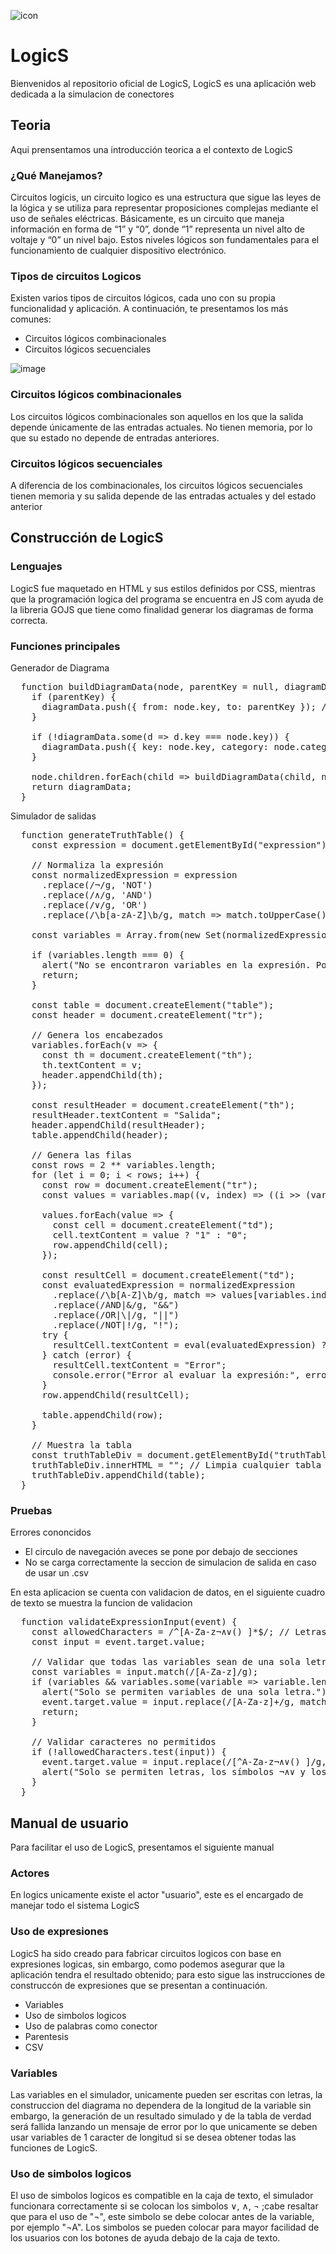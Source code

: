 ![icon](https://github.com/user-attachments/assets/8893bd57-933e-44e2-ad9a-494cef627ddd)
# LogicS
<p>
  Bienvenidos al repositorio oficial de LogicS, LogicS es una aplicación web dedicada a la simulacion de conectores 
</p>

## Teoria

<p> Aqui prensentamos una introducción teorica a el contexto de LogicS </p>

### ¿Qué Manejamos?

<p>
  Circuitos logicis, un circuito logico es una estructura que sigue las leyes de la lógica y se utiliza para representar proposiciones complejas mediante el uso de señales eléctricas. Básicamente, es un circuito que maneja información en forma de “1” y “0”, donde “1” 
  representa un nivel alto de voltaje y “0” un nivel bajo. Estos niveles lógicos son fundamentales para el funcionamiento de cualquier dispositivo electrónico.
</p>

### Tipos de circuitos Logicos

<p>
  Existen varios tipos de circuitos lógicos, cada uno con su propia funcionalidad y aplicación. A continuación, te presentamos los más comunes:
</p>

<ul>
  <li>Circuitos lógicos combinacionales</li>
  <li>Circuitos lógicos secuenciales</li>
</ul>

![image](https://github.com/user-attachments/assets/fcff733c-540a-4f6e-8741-413010cb8d36)

### Circuitos lógicos combinacionales

<p>
  Los circuitos lógicos combinacionales son aquellos en los que la salida depende únicamente de las entradas actuales. No tienen memoria, por lo que su estado no depende de entradas anteriores. 
</p>

### Circuitos lógicos secuenciales

<p>
  A diferencia de los combinacionales, los circuitos lógicos secuenciales tienen memoria y su salida depende de las entradas actuales y del estado anterior
</p>

## Construcción de LogicS

### Lenguajes

<p>
  LogicS fue maquetado en HTML y sus estilos definidos por CSS, mientras que la programación logica del programa se encuentra en JS com ayuda de la libreria GOJS que tiene como finalidad generar los diagramas de forma correcta.
</p>

### Funciones principales

<p>Generador de Diagrama</p>

<pre>
  function buildDiagramData(node, parentKey = null, diagramData = []) {
    if (parentKey) {
      diagramData.push({ from: node.key, to: parentKey }); // Cambiar "from" y "to"
    }
  
    if (!diagramData.some(d => d.key === node.key)) {
      diagramData.push({ key: node.key, category: node.category });
    }
  
    node.children.forEach(child => buildDiagramData(child, node.key, diagramData));
    return diagramData;
  }
</pre>

<p>Simulador de salidas</p>

<pre>
  function generateTruthTable() {
    const expression = document.getElementById("expression").value;
  
    // Normaliza la expresión
    const normalizedExpression = expression
      .replace(/¬/g, 'NOT')
      .replace(/∧/g, 'AND')
      .replace(/∨/g, 'OR')
      .replace(/\b[a-zA-Z]\b/g, match => match.toUpperCase());
  
    const variables = Array.from(new Set(normalizedExpression.match(/\b[A-Z]\b/g)));
  
    if (variables.length === 0) {
      alert("No se encontraron variables en la expresión. Por favor, verifica la entrada.");
      return;
    }
  
    const table = document.createElement("table");
    const header = document.createElement("tr");
  
    // Genera los encabezados
    variables.forEach(v => {
      const th = document.createElement("th");
      th.textContent = v;
      header.appendChild(th);
    });
  
    const resultHeader = document.createElement("th");
    resultHeader.textContent = "Salida";
    header.appendChild(resultHeader);
    table.appendChild(header);
  
    // Genera las filas
    const rows = 2 ** variables.length;
    for (let i = 0; i < rows; i++) {
      const row = document.createElement("tr");
      const values = variables.map((v, index) => ((i >> (variables.length - index - 1)) & 1) === 1);
  
      values.forEach(value => {
        const cell = document.createElement("td");
        cell.textContent = value ? "1" : "0";
        row.appendChild(cell);
      });
  
      const resultCell = document.createElement("td");
      const evaluatedExpression = normalizedExpression
        .replace(/\b[A-Z]\b/g, match => values[variables.indexOf(match)] ? "true" : "false")
        .replace(/AND|&/g, "&&")
        .replace(/OR|\|/g, "||")
        .replace(/NOT|!/g, "!");
      try {
        resultCell.textContent = eval(evaluatedExpression) ? "1" : "0";
      } catch (error) {
        resultCell.textContent = "Error";
        console.error("Error al evaluar la expresión:", error);
      }
      row.appendChild(resultCell);
  
      table.appendChild(row);
    }
  
    // Muestra la tabla
    const truthTableDiv = document.getElementById("truthTableDiv");
    truthTableDiv.innerHTML = ""; // Limpia cualquier tabla previa
    truthTableDiv.appendChild(table);
  }
</pre>

### Pruebas 

<p> Errores cononcidos </p>

<ul>
  <li>
    El circulo de navegación aveces se pone por debajo de secciones
  </li>
  <li>
    No se carga correctamente la seccion de simulacion de salida en caso de usar un .csv
  </li>
</ul>

<p> En esta aplicacion se cuenta con validacion de datos, en el siguiente cuadro de texto se muestra la funcion de validacion</p>

<pre>
  function validateExpressionInput(event) {
    const allowedCharacters = /^[A-Za-z¬∧∨() ]*$/; // Letras, símbolos permitidos y paréntesis
    const input = event.target.value;
  
    // Validar que todas las variables sean de una sola letra
    const variables = input.match(/[A-Za-z]/g);
    if (variables && variables.some(variable => variable.length > 1)) {
      alert("Solo se permiten variables de una sola letra.");
      event.target.value = input.replace(/[A-Za-z]+/g, match => match.length > 1 ? "" : match);
      return;
    }
  
    // Validar caracteres no permitidos
    if (!allowedCharacters.test(input)) {
      event.target.value = input.replace(/[^A-Za-z¬∧∨() ]/g, '');
      alert("Solo se permiten letras, los símbolos ¬∧∨ y los paréntesis.");
    }
  }
</pre>

## Manual de usuario

<p> Para facilitar el uso de LogicS, presentamos el siguiente manual</p>

### Actores

<p> En logics unicamente existe el actor "usuario", este es el encargado de manejar todo el sistema LogicS </p>

### Uso de expresiones

<p> 
  LogicS ha sido creado para fabricar circuitos logicos con base en expresiones logicas, sin embargo, como podemos asegurar que la aplicación tendra 
  el resultado obtenido; para esto sigue las instrucciones de construccón de expresiones que se presentan a continuación.
</p>

<ul>
  <li>
    Variables
  </li>
  <li>
    Uso de simbolos logicos
  </li>
  <li>
    Uso de palabras como conector
  </li>
  <li>
    Parentesis
  </li>
  <li>
    CSV
  </li>
</ul>

### Variables

<p>
  Las variables en el simulador, unicamente pueden ser escritas con letras, la construccion del diagrama no dependera de la longitud de la variable sin embargo, la generación de un resultado simulado y de la tabla de verdad será fallida lanzando un mensaje de error por 
  lo que unicamente se deben usar variables de 1 caracter de longitud si se desea obtener todas las funciones de LogicS.
</p>

### Uso de simbolos logicos

<p>
  El uso de simbolos logicos es compatible en la caja de texto, el simulador funcionara correctamente si se colocan los simbolos ∨, ∧, ¬ ;cabe resaltar que para el uso de "¬", este simbolo se debe colocar antes de la variable, por ejemplo "¬A". Los simbolos se pueden 
  colocar para mayor facilidad de los usuarios con los botones de ayuda debajo de la caja de texto.
</p>
